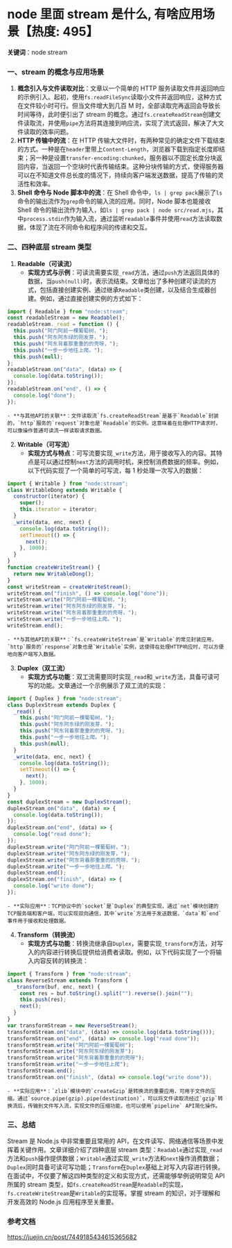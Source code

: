 # node 里面 stream 是什么, 有啥应用场景【热度: 495】

**关键词**：node stream

### 一、stream 的概念与应用场景

1. **概念引入与文件读取对比**：文章以一个简单的 HTTP 服务读取文件并返回响应的示例引入。起初，使用`fs.readFileSync`读取小文件并返回响应，这种方式在文件较小时可行。但当文件增大到几百 M 时，全部读取完再返回会导致长时间等待，此时便引出了 stream 的概念。通过`fs.createReadStream`创建文件读取流，并使用`pipe`方法将其连接到响应流，实现了流式返回，解决了大文件读取的效率问题。
2. **HTTP 传输中的流**：在 HTTP 传输大文件时，有两种常见的确定文件下载结束的方式。一种是在`header`里带上`Content-Length`，浏览器下载到指定长度即结束；另一种是设置`transfer-encoding:chunked`，服务器以不固定长度分块返回内容，当返回一个空块时代表传输结束。这种分块传输的方式，使得服务器可以在不知道文件总长度的情况下，持续向客户端发送数据，提高了传输的灵活性和效率。
3. **Shell 命令与 Node 脚本中的流**：在 Shell 命令中，`ls | grep pack`展示了`ls`命令的输出流作为`grep`命令的输入流的应用。同时，Node 脚本也能接收 Shell 命令的输出流作为输入，如`ls | grep pack | node src/read.mjs`，其中`process.stdin`作为输入流，通过监听`readable`事件并使用`read`方法读取数据，体现了流在不同命令和程序间的传递和交互。

### 二、四种底层 stream 类型

1. **Readable（可读流）**
   - **实现方式与示例**：可读流需要实现`_read`方法，通过`push`方法返回具体的数据，当`push(null)`时，表示流结束。文章给出了多种创建可读流的方式，包括直接创建实例、通过继承`Readable`类创建，以及结合生成器创建。例如，通过直接创建实例的方式如下：

```javascript
import { Readable } from "node:stream";
const readableStream = new Readable();
readableStream._read = function () {
  this.push("阿门阿前一棵葡萄树，");
  this.push("阿东阿东绿的刚发芽，");
  this.push("阿东背着那重重的的壳呀，");
  this.push("一步一步地往上爬。");
  this.push(null);
};
readableStream.on("data", (data) => {
  console.log(data.toString());
});
readableStream.on("end", () => {
  console.log("done");
});
```

    - **与其他API的关联**：文件读取流`fs.createReadStream`是基于`Readable`封装的，`http`服务的`request`对象也是`Readable`的实例。这意味着在处理HTTP请求时，可以像操作普通可读流一样读取请求数据。

2. **Writable（可写流）**
   - **实现方式与特点**：可写流要实现`_write`方法，用于接收写入的内容。其特点是可以通过控制`next`方法的调用时机，来控制消费数据的频率。例如，以下代码实现了一个简单的可写流，每 1 秒处理一次写入的数据：

```javascript
import { Writable } from "node:stream";
class WritableDong extends Writable {
  constructor(iterator) {
    super();
    this.iterator = iterator;
  }
  _write(data, enc, next) {
    console.log(data.toString());
    setTimeout(() => {
      next();
    }, 1000);
  }
}
function createWriteStream() {
  return new WritableDong();
}
const writeStream = createWriteStream();
writeStream.on("finish", () => console.log("done"));
writeStream.write("阿门阿前一棵葡萄树，");
writeStream.write("阿东阿东绿的刚发芽，");
writeStream.write("阿东背着那重重的的壳呀，");
writeStream.write("一步一步地往上爬。");
writeStream.end();
```

    - **与其他API的关联**：`fs.createWriteStream`是`Writable`的常见封装应用，`http`服务的`response`对象也是`Writable`实例，这使得在处理HTTP响应时，可以方便地向客户端写入数据。

3. **Duplex（双工流）**
   - **实现方式与功能**：双工流需要同时实现`_read`和`_write`方法，具备可读可写的功能。文章通过一个示例展示了双工流的实现：

```javascript
import { Duplex } from "node:stream";
class DuplexStream extends Duplex {
  _read() {
    this.push("阿门阿前一棵葡萄树，");
    this.push("阿东阿东绿的刚发芽，");
    this.push("阿东背着那重重的的壳呀，");
    this.push("一步一步地往上爬。");
    this.push(null);
  }
  _write(data, enc, next) {
    console.log(data.toString());
    setTimeout(() => {
      next();
    }, 1000);
  }
}
const duplexStream = new DuplexStream();
duplexStream.on("data", (data) => {
  console.log(data.toString());
});
duplexStream.on("end", (data) => {
  console.log("read done");
});
duplexStream.write("阿门阿前一棵葡萄树，");
duplexStream.write("阿东阿东绿的刚发芽，");
duplexStream.write("阿东背着那重重的的壳呀，");
duplexStream.write("一步一步地往上爬。");
duplexStream.end();
duplexStream.on("finish", (data) => {
  console.log("write done");
});
```

    - **实际应用**：TCP协议中的`socket`是`Duplex`的典型实现，通过`net`模块创建的TCP服务端和客户端，可以实现双向通信，其中`write`方法用于发送数据，`data`和`end`事件用于接收和处理数据。

4. **Transform（转换流）**
   - **实现方式与功能**：转换流继承自`Duplex`，需要实现`_transform`方法，对写入的内容进行转换后提供给消费者读取。例如，以下代码实现了一个将输入内容反转的转换流：

```javascript
import { Transform } from "node:stream";
class ReverseStream extends Transform {
  _transform(buf, enc, next) {
    const res = buf.toString().split("").reverse().join("");
    this.push(res);
    next();
  }
}
var transformStream = new ReverseStream();
transformStream.on("data", (data) => console.log(data.toString()));
transformStream.on("end", (data) => console.log("read done"));
transformStream.write("阿门阿前一棵葡萄树");
transformStream.write("阿东阿东绿的刚发芽");
transformStream.write("阿东背着那重重的的壳呀");
transformStream.write("一步一步地往上爬");
transformStream.end();
transformStream.on("finish", (data) => console.log("write done"));
```

    - **实际应用**：`zlib`模块中的`createGzip`是转换流的重要应用，可用于文件的压缩。通过`source.pipe(gzip).pipe(destination)`，可以将文件读取流经过`gzip`转换流后，传输到文件写入流，实现文件的压缩功能，也可以使用`pipeline` API简化操作。

### 三、总结

Stream 是 Node.js 中非常重要且常用的 API，在文件读写、网络通信等场景中发挥着关键作用。文章详细介绍了四种底层 stream 类型：`Readable`通过实现`_read`方法和`push`操作提供数据；`Writable`通过实现`_write`方法和`next`操作消费数据；`Duplex`同时具备可读可写功能；`Transform`在`Duplex`基础上对写入内容进行转换。在面试中，不仅要了解这四种类型的定义和实现方式，还需能够举例说明常见 API 所属的 stream 类型，如`fs.createReadStream`是`Readable`的实现，`fs.createWriteStream`是`Writable`的实现等。掌握 stream 的知识，对于理解和开发高效的 Node.js 应用程序至关重要。

### 参考文档

https://juejin.cn/post/7449185434615365682